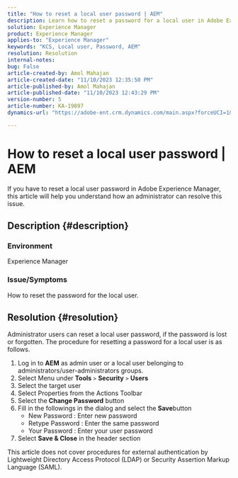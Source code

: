 ```yaml
---
title: "How to reset a local user password | AEM"
description: Learn how to reset a password for a local user in Adobe Experience Manager.
solution: Experience Manager
product: Experience Manager
applies-to: "Experience Manager"
keywords: "KCS, Local user, Password, AEM"
resolution: Resolution
internal-notes: 
bug: False
article-created-by: Amol Mahajan
article-created-date: "11/10/2023 12:35:50 PM"
article-published-by: Amol Mahajan
article-published-date: "11/10/2023 12:43:29 PM"
version-number: 5
article-number: KA-19897
dynamics-url: "https://adobe-ent.crm.dynamics.com/main.aspx?forceUCI=1&pagetype=entityrecord&etn=knowledgearticle&id=60d9c5a7-c57f-ee11-8179-6045bd006b25"

---
```

# How to reset a local user password | AEM


If you have to reset a local user password in Adobe Experience Manager, this article will help you understand how an administrator can resolve this issue.

## Description {#description}


### <b>Environment</b>

Experience Manager



### <b>Issue/Symptoms</b>

How to reset the password for the local user.


## Resolution {#resolution}


Administrator users can reset a local user password, if the password is lost or forgotten. The procedure for resetting a password for a local user is as follows.

1. Log in to <b>AEM</b> as admin user or a local user belonging to administrators/user-administrators groups.
2. Select Menu under <b>Tools</b> `>` <b>Security</b> `>` <b> Users</b>
3. Select the target user
4. Select Properties from the Actions Toolbar
5. Select the<b> Change Password</b> button
6. Fill in the followings in the dialog and select the <b>Save</b>button
    - New Password : Enter new password
    - Retype Password : Enter the same password
    - Your Password : Enter your user password
7. Select <b>Save & Close</b> in the header section


This article does not cover procedures for external authentication by Lightweight Directory Access Protocol (LDAP) or Security Assertion Markup Language (SAML).
